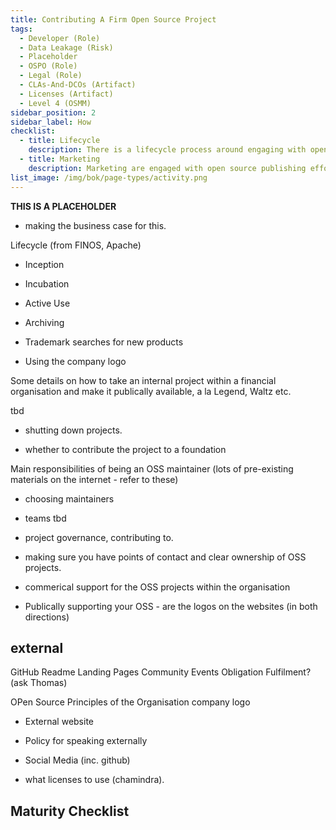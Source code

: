 ```yaml
---
title: Contributing A Firm Open Source Project
tags: 
  - Developer (Role)
  - Data Leakage (Risk)
  - Placeholder
  - OSPO (Role)
  - Legal (Role)
  - CLAs-And-DCOs (Artifact)
  - Licenses (Artifact)
  - Level 4 (OSMM)
sidebar_position: 2
sidebar_label: How
checklist:
  - title: Lifecycle
    description: There is a lifecycle process around engaging with open source projects
  - title: Marketing
    description: Marketing are engaged with open source publishing efforts
list_image: /img/bok/page-types/activity.png
---
```


**THIS IS A PLACEHOLDER**

- making the business case for this.


Lifecycle (from FINOS, Apache)

- Inception
- Incubation
- Active Use
- Archiving


- Trademark searches for new products
- Using the company logo


Some details on how to take an internal project within a financial organisation and make it publically available, a la Legend, Waltz etc.

tbd



- shutting down projects.

- whether to contribute the project to a foundation


Main responsibilities of being an OSS maintainer (lots of pre-existing materials on the internet - refer to these)


- choosing maintainers
- teams
tbd

- project governance, contributing to.
- making sure you have points of contact and clear ownership of OSS projects.
- commerical support for the OSS projects within the organisation
- Publically supporting your OSS - are the logos on the websites (in both directions)


## external

GitHub Readme
Landing Pages
Community Events
Obligation Fulfilment? (ask Thomas)

OPen Source Principles of the Organisation
company logo

- External website 
- Policy for speaking externally
- Social Media (inc. github)

- what licenses to use (chamindra).

 
## Maturity Checklist

<ArticleChecklist checklist={frontMatter.checklist} title={frontMatter.title} />